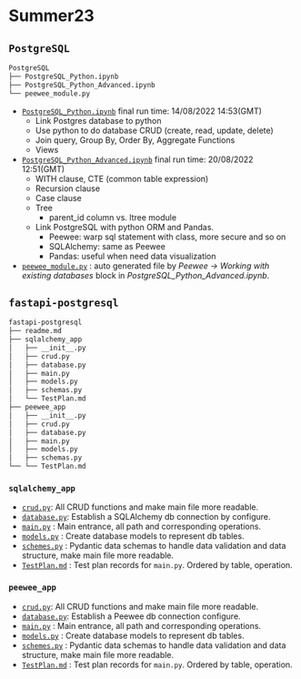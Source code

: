 # Summer23

## `PostgreSQL`
```bash
PostgreSQL
├── PostgreSQL_Python.ipynb
├── PostgreSQL_Python_Advanced.ipynb
└── peewee_module.py
```
- [`PostgreSQL_Python.ipynb`](/PostgreSQL/PostgreSQL_Python.ipynb) final run time: 14/08/2022 14:53(GMT)
	- Link Postgres database to python
	- Use python to do database CRUD (create, read, update, delete)
	- Join query, Group By, Order By, Aggregate Functions
	- Views
- [`PostgreSQL_Python_Advanced.ipynb`](/PostgreSQL/PostgreSQL_Python_Advanced.ipynb) final run time: 20/08/2022 12:51(GMT)
	- WITH clause, CTE (common table expression)
	- Recursion clause
	- Case clause
	- Tree
		- parent_id column vs. ltree module
	- Link PostgreSQL with python ORM and Pandas.
		- Peewee: warp sql statement with class, more secure and so on
		- SQLAlchemy: same as Peewee
		- Pandas: useful when need data visualization
- [`peewee_module.py`](/PostgreSQL/peewee_module.py) : auto generated file by *Peewee -> Working with existing databases* block in *PostgreSQL_Python_Advanced.ipynb*.

## `fastapi-postgresql`
```bash
fastapi-postgresql
├── readme.md
├── sqlalchemy_app
│	├── __init__.py
│	├── crud.py
│	├── database.py
│	├── main.py
│	├── models.py
│	├── schemas.py
│	└── TestPlan.md
├── peewee_app
│	├── __init__.py
│	├── crud.py
│	├── database.py
│	├── main.py
│	├── models.py
│	├── schemas.py
└──	└── TestPlan.md
```
### `sqlalchemy_app`
- [`crud.py`](/fastapi-postgresql/sqlalchemy_app/crud.py): All CRUD functions and make main file more readable.
- [`database.py`](/fastapi-postgresql/sqlalchemy_app/database.py):  Establish a SQLAlchemy db connection by configure.
- [`main.py`](/fastapi-postgresql/sqlalchemy_app/main.py) : Main entrance, all path and corresponding operations.
- [`models.py`](/fastapi-postgresql/sqlalchemy_app/models.py) : Create database models to represent db tables.
- [`schemes.py`](/fastapi-postgresql/sqlalchemy_app/schemes.py) : Pydantic data schemas to handle data validation and data structure, make main file more readable.
- [`TestPlan.md`](/fastapi-postgresql/sqlalchemy_app/TestPlan.md) : Test plan records for `main.py`. Ordered by table, operation.

### `peewee_app`
- [`crud.py`](/fastapi-postgresql/peewee_app/crud.py): All CRUD functions and make main file more readable.
- [`database.py`](/fastapi-postgresql/peewee_app/database.py):  Establish a Peewee db connection configure.
- [`main.py`](/fastapi-postgresql/peewee_app/main.py) : Main entrance, all path and corresponding operations.
- [`models.py`](/fastapi-postgresql/peewee_app/models.py) : Create database models to represent db tables.
- [`schemes.py`](/fastapi-postgresql/peewee_app/schemes.py) : Pydantic data schemas to handle data validation and data structure, make main file more readable.
- [`TestPlan.md`](/fastapi-postgresql/peewee_app/TestPlan.md) : Test plan records for `main.py`. Ordered by table, operation.
